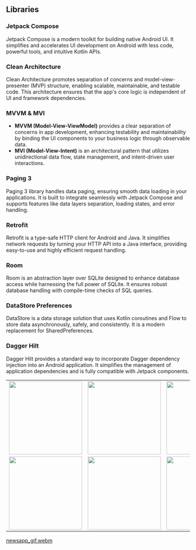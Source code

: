 <h2>Libraries</h2>

<h3>Jetpack Compose</h3>
<p>Jetpack Compose is a modern toolkit for building native Android UI. It simplifies and accelerates UI development on Android with less code, powerful tools, and intuitive Kotlin APIs.</p>

<h3>Clean Architecture</h3>
<p>Clean Architecture promotes separation of concerns and model-view-presenter (MVP) structure, enabling scalable, maintainable, and testable code. This architecture ensures that the app's core logic is independent of UI and framework dependencies.</p>

<h3>MVVM & MVI</h3>
<ul>
<li><strong>MVVM (Model-View-ViewModel)</strong> provides a clear separation of concerns in app development, enhancing testability and maintainability by binding the UI components to your business logic through observable data.</li>
<li><strong>MVI (Model-View-Intent)</strong> is an architectural pattern that utilizes unidirectional data flow, state management, and intent-driven user interactions.</li>
</ul>

<h3>Paging 3</h3>
<p>Paging 3 library handles data paging, ensuring smooth data loading in your applications. It is built to integrate seamlessly with Jetpack Compose and supports features like data layers separation, loading states, and error handling.</p>

<h3>Retrofit</h3>
<p>Retrofit is a type-safe HTTP client for Android and Java. It simplifies network requests by turning your HTTP API into a Java interface, providing easy-to-use and highly efficient request handling.</p>

<h3>Room</h3>
<p>Room is an abstraction layer over SQLite designed to enhance database access while harnessing the full power of SQLite. It ensures robust database handling with compile-time checks of SQL queries.</p>

<h3>DataStore Preferences</h3>
<p>DataStore is a data storage solution that uses Kotlin coroutines and Flow to store data asynchronously, safely, and consistently. It is a modern replacement for SharedPreferences.</p>

<h3>Dagger Hilt</h3>
<p>Dagger Hilt provides a standard way to incorporate Dagger dependency injection into an Android application. It simplifies the management of application dependencies and is fully compatible with Jetpack components.</p>


<table>
  <tr>
    <td><img src="https://github.com/kemallakkus/NewsAppCompose/assets/105845393/451f3ebc-3a78-4d14-a7df-1a31c3c27113" width="200"/></td>
    <td><img src="https://github.com/kemallakkus/NewsAppCompose/assets/105845393/6d875d11-c477-445d-8b3c-60702f4bee6a" width="200"/></td>
    <td><img src="https://github.com/kemallakkus/NewsAppCompose/assets/105845393/a792640c-ef1d-4d2c-b23d-255ce393fc2c" width="200"/></td>
  </tr>
  <tr>
    <td><img src="https://github.com/kemallakkus/NewsAppCompose/assets/105845393/cd1083b2-c8a0-406f-8210-e7079d8f519e" width="200"/></td>
    <td><img src="https://github.com/kemallakkus/NewsAppCompose/assets/105845393/576e7e85-5f3a-455e-9ad2-43ff4b56224b" width="200"/></td>
    <td><img src="https://github.com/kemallakkus/NewsAppCompose/assets/105845393/fc461637-a961-4ab1-96ad-a01a6cd6693c" width="200"/></td>
  </tr>
</table>

[newsapp_gif.webm](https://github.com/kemallakkus/NewsAppCompose/assets/105845393/c36e648c-d540-4db5-a2d9-2fd9670ad7be)



